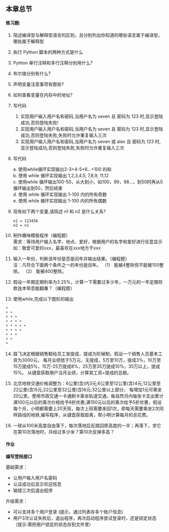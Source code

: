## 本章总节

#### 练习题:

1. 简述编译型与解释型语言的区别，且分别列出你知道的哪些语言属于编译型，哪些属于解释型
2. 执行 Python 脚本的两种方式是什么
3. Pyhton 单行注释和多行注释分别用什么?
4. 布尔值分别有什么?
5. 声明变量注意事项有那些?
6. 如何查看变量在内存中的地址?
7. 写代码
   1. 实现用户输入用户名和密码,当用户名为 seven 且 密码为 123 时,显示登陆成功,否则登陆失败!
   2. 实现用户输入用户名和密码,当用户名为 seven 且 密码为 123 时,显示登陆成功,否则登陆失败,失败时允许重复输入三次
   3. 实现用户输入用户名和密码,当用户名为 seven 或 alex 且 密码为 123 时,显示登陆成功,否则登陆失败,失败时允许重复输入三次
8. 写代码

   a. 使用while循环实现输出2-3+4-5+6...+100 的和  
   b. 使用 while 循环实现输出 1,2,3,4,5, 7,8,9, 11,12   
   c. 使用while 循环输出100-50，从大到小，如100，99，98...，到50时再从0循环输出到50，然后结束  
   d. 使用 while 循环实现输出 1-100 内的所有奇数  
   e. 使用 while 循环实现输出 1-100 内的所有偶数

9. 现有如下两个变量,请简述 n1 和 n2 是什么关系?

   ```
   n1 = 123456
   n2 = n1
   ```

10. 制作趣味模板程序（编程题）  
     需求：等待用户输入名字、地点、爱好，根据用户的名字和爱好进行任意显示  
     如：敬爱可爱的xxx，最喜欢在xxx地方干xxx

11. 输入一年份，判断该年份是否是闰年并输出结果。（编程题）  
     注：凡符合下面两个条件之一的年份是闰年。 （1） 能被4整除但不能被100整除。 （2） 能被400整除。

12. 假设一年期定期利率为3.25%，计算一下需要过多少年，一万元的一年定期存款连本带息能翻番？（编程题）

13. 使用while,完成以下图形的输出

   ```
   *
   * *
   * * *
   * * * *
   * * * * *
   * * * *
   * * *
   * *
   *
   ```
   
14. 路飞决定根据销售额给员工发提成，提成为阶梯制，假设一个销售人员基本工资为3000元， 每月业绩低于5万元，无提成，5万至10万，提成3%，10万至15万提成5%，15万-25万提成8%，25万至35万提成10%，35万以上，提成15%。 从键盘获取用户当月业绩，计算其工资+提成的总额。

15. 北京地铁交通价格调整为：6公里\(含\)内3元;6公里至12公里\(含\)4元;12公里至22公里\(含\)5元;22公里至32公里\(含\)6元;32公里以上部分， 每增加1元可乘坐20公里。使用市政交通一卡通刷卡乘坐轨道交通，每自然月内每张卡支出累计满100元以后的乘次价格给予8折优惠;满150元以后的乘次给予5折优惠，假设每个月，小明都需要上20天班，每次上班需要来回1次，即每天需要乘坐2次同样路线的地铁,编写程序，从键盘获取距离，帮小明计算每月的总花费。

16. 一球从100米高度自由落下，每次落地后反跳回原高度的一半；再落下，求它在第10次落地时，共经过多少米？第10次反弹多高？





#### 作业

**编写登陆接口**

基础需求：

* 让用户输入用户名密码
* 认证成功后显示欢迎信息
* 输错三次后退出程序

升级需求：

* 可以支持多个用户登录 \(提示，通过列表存多个账户信息\)
* 用户3次认证失败后，退出程序，再次启动程序尝试登录时，还是锁定状态（提示:需把用户锁定的状态存到文件里）



